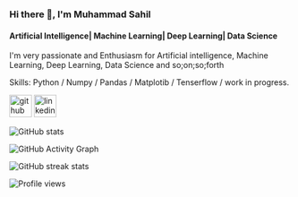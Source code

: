 ### Hi there 👋, **I'm Muhammad Sahil**
#### **Artificial Intelligence| Machine Learning| Deep Learning| Data Science**

I'm very passionate and Enthusiasm for Artificial intelligence, Machine Learning, Deep Learning, Data Science and so;on;so;forth

Skills: Python / Numpy / Pandas / Matplotib / Tenserflow / work in progress.

[<img src='https://cdn.jsdelivr.net/npm/simple-icons@3.0.1/icons/github.svg' alt='github' height='40'>](https://github.com/muhammadsahilra)  [<img src='https://cdn.jsdelivr.net/npm/simple-icons@3.0.1/icons/linkedin.svg' alt='linkedin' height='40'>](https://www.linkedin.com/in/muhammad-sahil-91733a20b/)  

![GitHub stats](https://github-readme-stats.vercel.app/api?username=MuhammadSahilMusa&show_icons=true)  

![GitHub Activity Graph](https://activity-graph.herokuapp.com/graph?username=MuhammadSahilMusa)  

![GitHub streak stats](https://github-readme-streak-stats.herokuapp.com/?user=MuhammadSahilMusa)  

![Profile views](https://gpvc.arturio.dev/MuhammadSahilMusa)  

